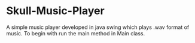 # Skull-Music-Player
A simple music player developed in java swing which plays .wav format of music.
To begin with run the main method in Main class.
